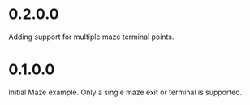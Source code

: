 # 0.2.0.0

Adding support for multiple maze terminal points.

# 0.1.0.0

Initial Maze example.  Only a single maze exit or terminal is supported.
